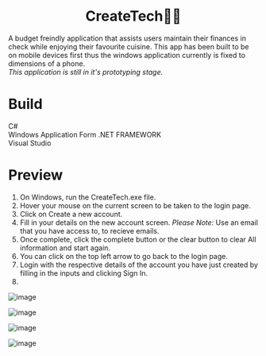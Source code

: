 <h1 align=center>
CreateTech📱😋
</h1>
A budget freindly application that assists users maintain their finances in check while enjoying their favourite cuisine.
This app has been built to be on mobile devices first thus the windows application currently is fixed to dimensions of 
a phone.
<br>
<i>This application is still in it's prototyping stage.</i>

<h1>Build</h1>
C# <br>
Windows Application Form .NET FRAMEWORK <br>
Visual Studio 

<h1>Preview</h1>

1. On Windows, run the CreateTech.exe file.
2. Hover your mouse on the current screen to be taken to the login page.
3. Click on Create a new account.
4. Fill in your details on the new account screen. *Please Note:* Use an email that you have access to, to recieve emails.
5. Once complete, click the complete button or the clear button to clear All information and start again.
6. You can click on the top left arrow to go back to the login page.
7. Login with the respective details of the account you have just created by filling in the inputs and clicking Sign In.
8. 
![image](https://github.com/user-attachments/assets/5409de76-40f6-4632-b39e-c07f0a8feb23)

![image](https://github.com/user-attachments/assets/24888a22-db90-4c49-8454-7f65bf539159)

![image](https://github.com/user-attachments/assets/419772c4-43b6-47f3-be80-2949e4176e9f)

![image](https://github.com/user-attachments/assets/f8185ab2-80c2-4fd0-a986-6908106ecc5a)







